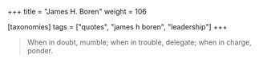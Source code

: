 +++
title = "James H. Boren"
weight = 106

[taxonomies]
tags = ["quotes", "james h boren", "leadership"]
+++

> When in doubt, mumble; when in trouble, delegate; when in charge, ponder.

